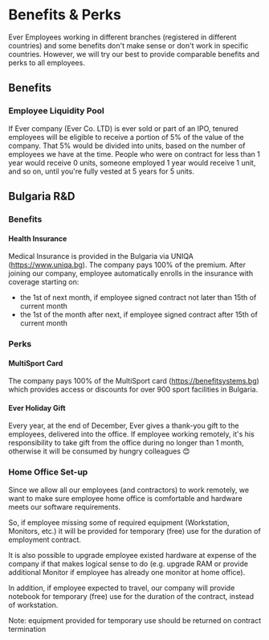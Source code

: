 # Benefits & Perks

Ever Employees working in different branches (registered in different countries) and some benefits don't make sense or don't work in specific countries.
However, we will try our best to provide comparable benefits and perks to all employees.

## Benefits

### Employee Liquidity Pool

If Ever company (Ever Co. LTD) is ever sold or part of an IPO, tenured employees will be eligible to receive a portion of 5% of the value of the company. That 5% would be divided into units, based on the number of employees we have at the time. People who were on contract for less than 1 year would receive 0 units, someone employed 1 year would receive 1 unit, and so on, until you're fully vested at 5 years for 5 units.

## Bulgaria R&D

### Benefits

#### Health Insurance

Medical Insurance is provided in the Bulgaria via UNIQA (https://www.uniqa.bg). The company pays 100% of the premium. 
After joining our company, employee automatically enrolls in the insurance with coverage starting on:
- the 1st of next month, if employee signed contract not later than 15th of current month
- the 1st of the month after next, if employee signed contract after 15th of current month

### Perks

#### MultiSport Card

The company pays 100% of the MultiSport card (https://benefitsystems.bg) which provides access or discounts for over 900 sport 
facilities in Bulgaria.

#### Ever Holiday Gift

Every year, at the end of December, Ever gives a thank-you gift to the employees, delivered into the office. 
If employee working remotely, it's his responsibility to take gift from the office during no longer than 1 month, otherwise it will be consumed by hungry colleagues 😊

### Home Office Set-up

Since we allow all our employees (and contractors) to work remotely, we want to make sure employee home office is comfortable and hardware meets our software requirements.

So, if employee missing some of required equipment (Workstation, Monitors, etc.) it will be provided for temporary (free) use for the duration of employment contract.

It is also possible to upgrade employee existed hardware at expense of the company if that makes logical sense to do (e.g. upgrade RAM or provide additional Monitor if employee has already one monitor at home office).

In addition, if employee expected to travel, our company will provide notebook for temporary (free) use for the duration of the contract, instead of workstation.

Note: equipment provided for temporary use should be returned on contract termination
